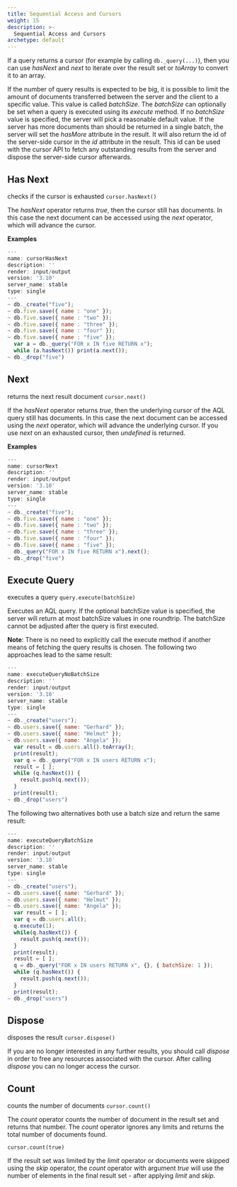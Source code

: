 ```yaml
---
title: Sequential Access and Cursors
weight: 15
description: >-
  Sequential Access and Cursors
archetype: default
---
```

If a query returns a cursor (for example by calling `db._query(...)`), then you can use *hasNext* and *next* to
iterate over the result set or *toArray* to convert it to an array.

If the number of query results is expected to be big, it is possible to 
limit the amount of documents transferred between the server and the client
to a specific value. This value is called *batchSize*. The *batchSize*
can optionally be set when a query is executed using its *execute* method. If no
*batchSize* value is specified, the server will pick a reasonable default value.
If the server has more documents than should be returned in a single batch,
the server will set the *hasMore* attribute in the result. It will also
return the id of the server-side cursor in the *id* attribute in the result.
This id can be used with the cursor API to fetch any outstanding results from
the server and dispose the server-side cursor afterwards.

## Has Next

checks if the cursor is exhausted
`cursor.hasNext()`

The *hasNext* operator returns *true*, then the cursor still has
documents. In this case the next document can be accessed using the
*next* operator, which will advance the cursor.

**Examples**

```js
---
name: cursorHasNext
description: ''
render: input/output
version: '3.10'
server_name: stable
type: single
---
~ db._create("five");
~ db.five.save({ name : "one" });
~ db.five.save({ name : "two" });
~ db.five.save({ name : "three" });
~ db.five.save({ name : "four" });
~ db.five.save({ name : "five" });
  var a = db._query("FOR x IN five RETURN x");
  while (a.hasNext()) print(a.next());
~ db._drop("five")
```

## Next

returns the next result document
`cursor.next()`

If the *hasNext* operator returns *true*, then the underlying
cursor of the AQL query still has documents. In this case the
next document can be accessed using the *next* operator, which
will advance the underlying cursor. If you use *next* on an
exhausted cursor, then *undefined* is returned.

**Examples**

```js
---
name: cursorNext
description: ''
render: input/output
version: '3.10'
server_name: stable
type: single
---
~ db._create("five");
~ db.five.save({ name : "one" });
~ db.five.save({ name : "two" });
~ db.five.save({ name : "three" });
~ db.five.save({ name : "four" });
~ db.five.save({ name : "five" });
  db._query("FOR x IN five RETURN x").next();
~ db._drop("five")
```

## Execute Query

executes a query
`query.execute(batchSize)`

Executes an AQL query. If the optional batchSize value is specified,
the server will return at most batchSize values in one roundtrip.
The batchSize cannot be adjusted after the query is first executed.

**Note**: There is no need to explicitly call the execute method if another
means of fetching the query results is chosen. The following two approaches
lead to the same result:

```js
---
name: executeQueryNoBatchSize
description: ''
render: input/output
version: '3.10'
server_name: stable
type: single
---
~ db._create("users");
~ db.users.save({ name: "Gerhard" });
~ db.users.save({ name: "Helmut" });
~ db.users.save({ name: "Angela" });
  var result = db.users.all().toArray();
  print(result);
  var q = db._query("FOR x IN users RETURN x");
  result = [ ];
  while (q.hasNext()) {
    result.push(q.next());
  }
  print(result);
~ db._drop("users")
```

The following two alternatives both use a batch size and return the same
result:

```js
---
name: executeQueryBatchSize
description: ''
render: input/output
version: '3.10'
server_name: stable
type: single
---
~ db._create("users");
~ db.users.save({ name: "Gerhard" });
~ db.users.save({ name: "Helmut" });
~ db.users.save({ name: "Angela" });
  var result = [ ];
  var q = db.users.all();
  q.execute(1);
  while(q.hasNext()) {
    result.push(q.next());
  }
  print(result);
  result = [ ];
  q = db._query("FOR x IN users RETURN x", {}, { batchSize: 1 });
  while (q.hasNext()) {
    result.push(q.next());
  }
  print(result);
~ db._drop("users")
```

## Dispose

disposes the result
`cursor.dispose()`

If you are no longer interested in any further results, you should call
*dispose* in order to free any resources associated with the cursor.
After calling *dispose* you can no longer access the cursor.

## Count

counts the number of documents
`cursor.count()`

The *count* operator counts the number of document in the result set and
returns that number. The *count* operator ignores any limits and returns
the total number of documents found.

`cursor.count(true)`

If the result set was limited by the *limit* operator or documents were
skipped using the *skip* operator, the *count* operator with argument
*true* will use the number of elements in the final result set - after
applying *limit* and *skip*.
